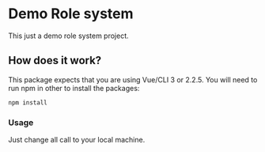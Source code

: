 # Demo Role system

This just a demo role system project.

## How does it work?

This package expects that you are using Vue/CLI 3 or 2.2.5.
You will need to run npm in other to install the packages:

```npm
npm install
```

### Usage

Just change all call to your local machine.
